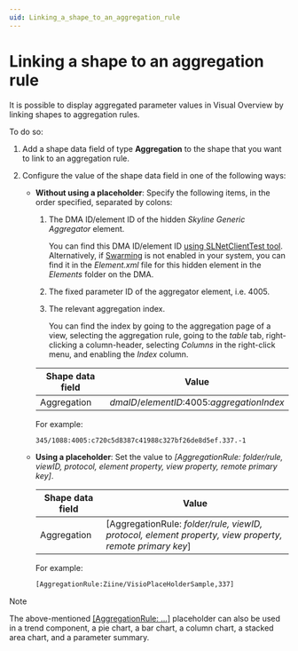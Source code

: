 ```yaml
---
uid: Linking_a_shape_to_an_aggregation_rule
---
```


# Linking a shape to an aggregation rule

It is possible to display aggregated parameter values in Visual Overview by linking shapes to aggregation rules.

To do so:

1. Add a shape data field of type **Aggregation** to the shape that you want to link to an aggregation rule.

1. Configure the value of the shape data field in one of the following ways:

   - **Without using a placeholder**: Specify the following items, in the order specified, separated by colons:

     1. The DMA ID/element ID of the hidden *Skyline Generic Aggregator* element.

        You can find this DMA ID/element ID [using SLNetClientTest tool](xref:SLNetClientTest_retrieving_element_info). Alternatively, if [Swarming](xref:Swarming) is not enabled in your system, you can find it in the *Element.xml* file for this hidden element in the *Elements* folder on the DMA.

     1. The fixed parameter ID of the aggregator element, i.e. 4005.

     1. The relevant aggregation index.

        You can find the index by going to the aggregation page of a view, selecting the aggregation rule, going to the *table* tab, right-clicking a column-header, selecting *Columns* in the right-click menu, and enabling the *Index* column.

     | Shape data field | Value |
     |--|--|
     | Aggregation | *dmaID*/*elementID*:4005:*aggregationIndex* |

     For example:

     ```txt
     345/1088:4005:c720c5d8387c41988c327bf26de8d5ef.337.-1
     ```

   - **Using a placeholder**: Set the value to *\[AggregationRule: folder/rule, viewID, protocol, element property, view property, remote primary key\]*.

     | Shape data field | Value |
     |--|--|
     | Aggregation | [AggregationRule: *folder/rule, viewID, protocol, element property, view property, remote primary key*] |

     For example:

     ```txt
     [AggregationRule:Ziine/VisioPlaceHolderSample,337]
     ```

> [!NOTE]
> The above-mentioned [\[AggregationRule: ...\]](xref:Placeholders_for_variables_in_shape_data_values#aggregationrule) placeholder can also be used in a trend component, a pie chart, a bar chart, a column chart, a stacked area chart, and a parameter summary.
